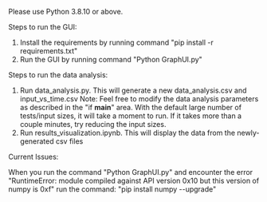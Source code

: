 Please use Python 3.8.10 or above.

Steps to run the GUI:
1. Install the requirements by running command "pip install -r requirements.txt"
2. Run the GUI by running command "Python GraphUI.py"

Steps to run the data analysis:
1. Run data_analysis.py. This will generate a new data_analysis.csv and input_vs_time.csv
    Note: Feel free to modify the data analysis parameters as described in the "if __main__" area. With the default large number of tests/input sizes, it will take a moment to run. If it takes more than a couple minutes, try reducing the input sizes.
2. Run results_visualization.ipynb. This will display the data from the newly-generated csv files

Current Issues:

When you run the command "Python GraphUI.py" and encounter the error "RuntimeError: module compiled against API version 0x10 but this version of numpy is 0xf" run the command: "pip install numpy --upgrade"
